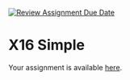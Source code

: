 [![Review Assignment Due Date](https://classroom.github.com/assets/deadline-readme-button-24ddc0f5d75046c5622901739e7c5dd533143b0c8e959d652212380cedb1ea36.svg)](https://classroom.github.com/a/sH3Ttrks)
# X16 Simple
Your assignment is available [here](https://docs.google.com/document/d/1QwvzMLuVuG-ZRgma7rbyl0CC2Zmqxt6bbKhsqYmqeX4/edit#).
